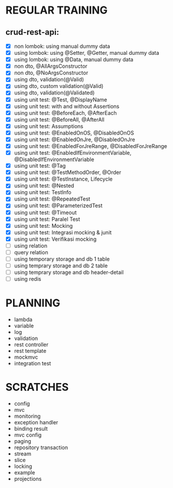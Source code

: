# REGULAR TRAINING

## crud-rest-api:

- [x] non lombok: using manual dummy data
- [x] using lombok: using @Setter, @Getter, manual dummy data
- [x] using lombok: using @Data, manual dummy data
- [x] non dto, @AllArgsConstructor
- [x] non dto, @NoArgsConstructor
- [x] using dto, validation(@Valid)
- [x] using dto, custom validation(@Valid)
- [x] using dto, validation(@Validated)
- [x] using unit test: @Test, @DisplayName
- [x] using unit test: with and without Assertions
- [x] using unit test: @BeforeEach, @AfterEach
- [x] using unit test: @BeforeAll, @AfterAll
- [x] using unit test: Assumptions
- [x] using unit test: @EnabledOnOS, @DisabledOnOS
- [x] using unit test: @EnabledOnJre, @DisabledOnJre
- [x] using unit test: @EnabledForJreRange, @DisabledForJreRange
- [x] using unit test: @EnabledIfEnvironmentVariable, @DisabledIfEnvironmentVariable
- [x] using unit test: @Tag
- [x] using unit test: @TestMethodOrder, @Order
- [x] using unit test: @TestInstance, Lifecycle
- [x] using unit test: @Nested
- [x] using unit test: TestInfo
- [x] using unit test: @RepeatedTest
- [x] using unit test: @ParameterizedTest
- [x] using unit test: @Timeout
- [x] using unit test: Paralel Test
- [x] using unit test: Mocking
- [x] using unit test: Integrasi mocking & junit
- [x] using unit test: Verifikasi mocking
- [ ] using relation
- [ ] query relation
- [ ] using temporary storage and db 1 table
- [ ] using temprary storage and db 2 table
- [ ] using temprary storage and db header-detail
- [ ] using redis

# PLANNING

- lambda
- variable
- log
- validation
- rest controller
- rest template
- mockmvc
- integration test

# SCRATCHES

- config
- mvc
- monitoring
- exception handler
- binding result
- mvc config
- paging
- repository transaction
- stream
- slice
- locking
- example
- projections
